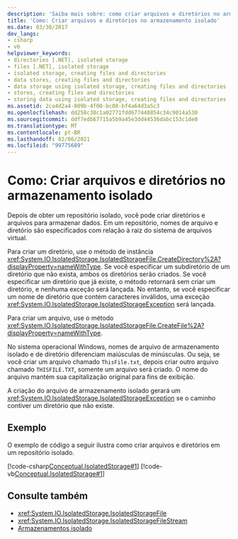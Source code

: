 ```yaml
---
description: 'Saiba mais sobre: como criar arquivos e diretórios no armazenamento isolado'
title: 'Como: Criar arquivos e diretórios no armazenamento isolado'
ms.date: 03/30/2017
dev_langs:
- csharp
- vb
helpviewer_keywords:
- directories [.NET], isolated storage
- files [.NET], isolated storage
- isolated storage, creating files and directories
- data stores, creating files and directories
- data storage using isolated storage, creating files and directories
- stores, creating files and directories
- storing data using isolated storage, creating files and directories
ms.assetid: 2ca4d2a4-809b-4f00-bc08-bf4a64d3a5c3
ms.openlocfilehash: dd258c38c1a02771fdd677448854c34c9014a530
ms.sourcegitcommit: ddf7edb67715a5b9a45e3dd44536dabc153c1de0
ms.translationtype: MT
ms.contentlocale: pt-BR
ms.lasthandoff: 02/06/2021
ms.locfileid: "99775689"
---
```

# <a name="how-to-create-files-and-directories-in-isolated-storage"></a>Como: Criar arquivos e diretórios no armazenamento isolado

Depois de obter um repositório isolado, você pode criar diretórios e arquivos para armazenar dados. Em um repositório, nomes de arquivo e diretório são especificados com relação à raiz do sistema de arquivos virtual.  
  
 Para criar um diretório, use o método de instância <xref:System.IO.IsolatedStorage.IsolatedStorageFile.CreateDirectory%2A?displayProperty=nameWithType>. Se você especificar um subdiretório de um diretório que não exista, ambos os diretórios serão criados. Se você especificar um diretório que já existe, o método retornará sem criar um diretório, e nenhuma exceção será lançada. No entanto, se você especificar um nome de diretório que contém caracteres inválidos, uma exceção <xref:System.IO.IsolatedStorage.IsolatedStorageException> será lançada.  
  
 Para criar um arquivo, use o método <xref:System.IO.IsolatedStorage.IsolatedStorageFile.CreateFile%2A?displayProperty=nameWithType>.  
  
 No sistema operacional Windows, nomes de arquivo de armazenamento isolado e de diretório diferenciam maiúsculas de minúsculas. Ou seja, se você criar um arquivo chamado `ThisFile.txt`, depois criar outro arquivo chamado `THISFILE.TXT`, somente um arquivo será criado. O nome do arquivo mantém sua capitalização original para fins de exibição.  

 A criação do arquivo de armazenamento isolado gerará um <xref:System.IO.IsolatedStorage.IsolatedStorageException> se o caminho contiver um diretório que não existe.
  
## <a name="example"></a>Exemplo  

 O exemplo de código a seguir ilustra como criar arquivos e diretórios em um repositório isolado.  
  
 [!code-csharp[Conceptual.IsolatedStorage#1](../../../samples/snippets/csharp/VS_Snippets_CLR/conceptual.isolatedstorage/cs/source.cs#1)]
 [!code-vb[Conceptual.IsolatedStorage#1](../../../samples/snippets/visualbasic/VS_Snippets_CLR/conceptual.isolatedstorage/vb/source.vb#1)]  
  
## <a name="see-also"></a>Consulte também

- <xref:System.IO.IsolatedStorage.IsolatedStorageFile>
- <xref:System.IO.IsolatedStorage.IsolatedStorageFileStream>
- [Armazenamentos isolado](isolated-storage.md)
